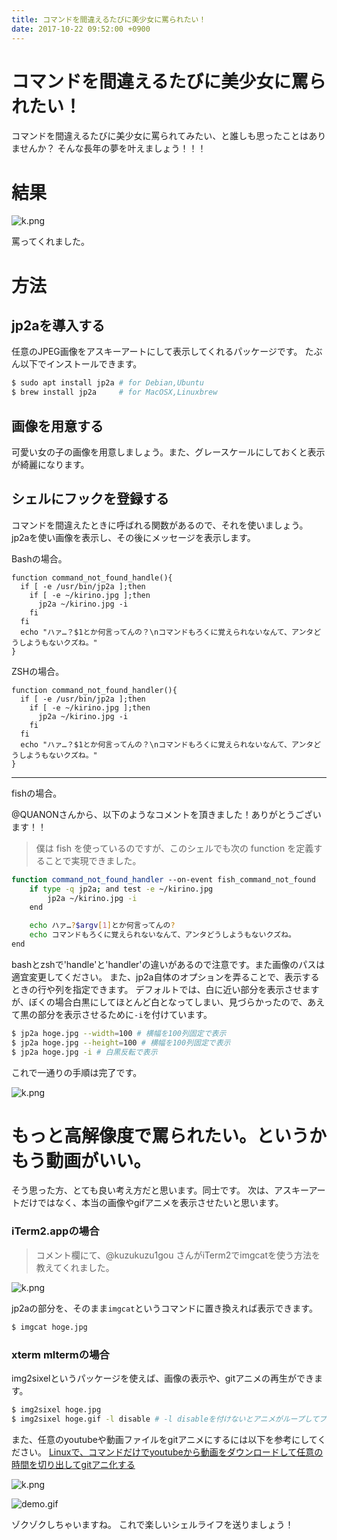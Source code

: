 ```yaml
---
title: コマンドを間違えるたびに美少女に罵られたい！
date: 2017-10-22 09:52:00 +0900
---
```

# コマンドを間違えるたびに美少女に罵られたい！

コマンドを間違えるたびに美少女に罵られてみたい、と誰しも思ったことはありませんか？
そんな長年の夢を叶えましょう！！！

# 結果

![k.png](https://static.katio.net/image/1f4d9b9a-81f9-4f68-78b4-0a646fba53ef.png)

罵ってくれました。

# 方法

## jp2aを導入する

任意のJPEG画像をアスキーアートにして表示してくれるパッケージです。
たぶん以下でインストールできます。

```bash
$ sudo apt install jp2a # for Debian,Ubuntu
$ brew install jp2a     # for MacOSX,Linuxbrew
```

## 画像を用意する

可愛い女の子の画像を用意しましょう。また、グレースケールにしておくと表示が綺麗になります。

## シェルにフックを登録する

コマンドを間違えたときに呼ばれる関数があるので、それを使いましょう。
jp2aを使い画像を表示し、その後にメッセージを表示します。

Bashの場合。

```bash:bashrc
function command_not_found_handle(){
  if [ -e /usr/bin/jp2a ];then
    if [ -e ~/kirino.jpg ];then
      jp2a ~/kirino.jpg -i
    fi
  fi
  echo "ハァ…？$1とか何言ってんの？\nコマンドもろくに覚えられないなんて、アンタどうしようもないクズね。"
}
```

ZSHの場合。

```bash:zshrc
function command_not_found_handler(){
  if [ -e /usr/bin/jp2a ];then
    if [ -e ~/kirino.jpg ];then
      jp2a ~/kirino.jpg -i
    fi
  fi
  echo "ハァ…？$1とか何言ってんの？\nコマンドもろくに覚えられないなんて、アンタどうしようもないクズね。"
}
```

---
fishの場合。

@QUANONさんから、以下のようなコメントを頂きました！ありがとうございます！！

>僕は fish を使っているのですが、このシェルでも次の function を定義することで実現できました。

```sh
function command_not_found_handler --on-event fish_command_not_found
    if type -q jp2a; and test -e ~/kirino.jpg
        jp2a ~/kirino.jpg -i
    end

    echo ハァ…?$argv[1]とか何言ってんの?
    echo コマンドもろくに覚えられないなんて、アンタどうしようもないクズね。
end
```

bashとzshで'handle'と'handler'の違いがあるので注意です。また画像のパスは適宜変更してください。
また、jp2a自体のオプションを弄ることで、表示するときの行や列を指定できます。
デフォルトでは、白に近い部分を表示させますが、ぼくの場合白黒にしてほとんど白となってしまい、見づらかったので、あえて黒の部分を表示させるために`-i`を付けています。

```bash
$ jp2a hoge.jpg --width=100 # 横幅を100列固定で表示
$ jp2a hoge.jpg --height=100 # 横幅を100列固定で表示
$ jp2a hoge.jpg -i # 白黒反転で表示
```

これで一通りの手順は完了です。

![k.png](https://static.katio.net/image/1f4d9b9a-81f9-4f68-78b4-0a646fba53ef.png)

# もっと高解像度で罵られたい。というかもう動画がいい。

そう思った方、とても良い考え方だと思います。同士です。
次は、アスキーアートだけではなく、本当の画像やgifアニメを表示させたいと思います。

### iTerm2.appの場合

> コメント欄にて、@kuzukuzu1gou さんがiTerm2でimgcatを使う方法を教えてくれました。

![k.png](https://static.katio.net/image/2e706e67.png)

jp2aの部分を、そのまま`imgcat`というコマンドに置き換えれば表示できます。

```bash
$ imgcat hoge.jpg
```

### xterm mltermの場合

img2sixelというパッケージを使えば、画像の表示や、gitアニメの再生ができます。

```bash
$ img2sixel hoge.jpg
$ img2sixel hoge.gif -l disable # -l disableを付けないとアニメがループしてプロンプトが帰ってこない
```

また、任意のyoutubeや動画ファイルをgitアニメにするには以下を参考にしてください。
[Linuxで、コマンドだけでyoutubeから動画をダウンロードして任意の時間を切り出してgitアニ化する](https://qiita.com/onokatio/items/40b12a2c50b4f9cc3e75)

![k.png](https://static.katio.net/image/7fbe3061-c702-8347-ccc5-eba72f469119.png)

![demo.gif](https://static.katio.net/image/e95b7085-6ebd-9a22-214b-d69ab05c5663.gif)


ゾクゾクしちゃいますね。
これで楽しいシェルライフを送りましょう！
